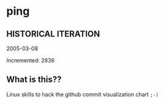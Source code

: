 # ping

## HISTORICAL ITERATION
2005-03-08

Incremented: 2836

## What is this?? 
Linux skills to hack the github commit visualization chart `;-)`
